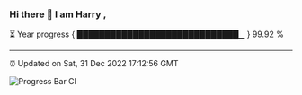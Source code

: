 ### Hi there 👋 I am Harry , 

⏳ Year progress { █████████████████████████████▁ } 99.92 %

---

⏰ Updated on Sat, 31 Dec 2022 17:12:56 GMT

![Progress Bar CI](https://github.com/duykhang68/duykhang68/workflows/Progress%20Bar%20CI/badge.svg)
